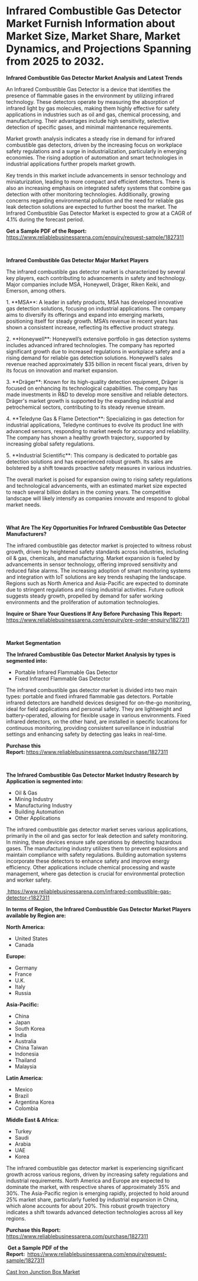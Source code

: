 <p><h1>Infrared Combustible Gas Detector Market Furnish Information about Market Size, Market Share, Market Dynamics, and Projections Spanning from 2025 to 2032.</h1></p><p><strong>Infrared Combustible Gas Detector Market Analysis and Latest Trends</strong></p>
<p><p>An Infrared Combustible Gas Detector is a device that identifies the presence of flammable gases in the environment by utilizing infrared technology. These detectors operate by measuring the absorption of infrared light by gas molecules, making them highly effective for safety applications in industries such as oil and gas, chemical processing, and manufacturing. Their advantages include high sensitivity, selective detection of specific gases, and minimal maintenance requirements.</p><p>Market growth analysis indicates a steady rise in demand for infrared combustible gas detectors, driven by the increasing focus on workplace safety regulations and a surge in industrialization, particularly in emerging economies. The rising adoption of automation and smart technologies in industrial applications further propels market growth. </p><p>Key trends in this market include advancements in sensor technology and miniaturization, leading to more compact and efficient detectors. There is also an increasing emphasis on integrated safety systems that combine gas detection with other monitoring technologies. Additionally, growing concerns regarding environmental pollution and the need for reliable gas leak detection solutions are expected to further boost the market. The Infrared Combustible Gas Detector Market is expected to grow at a CAGR of 4.1% during the forecast period.</p></p>
<p><strong>Get a Sample PDF of the Report:&nbsp;</strong> <a href="https://www.reliablebusinessarena.com/enquiry/request-sample/1827311?utm_campaign=2288&utm_medium=2&utm_source=Github&utm_content=ia&utm_term=22022025&utm_id=infrared-combustible-gas-detector">https://www.reliablebusinessarena.com/enquiry/request-sample/1827311</a></p>
<p>&nbsp;</p>
<p><strong>Infrared Combustible Gas Detector Major Market Players</strong></p>
<p><p>The infrared combustible gas detector market is characterized by several key players, each contributing to advancements in safety and technology. Major companies include MSA, Honeywell, Dräger, Riken Keiki, and Emerson, among others.</p><p>1. **MSA**: A leader in safety products, MSA has developed innovative gas detection solutions, focusing on industrial applications. The company aims to diversify its offerings and expand into emerging markets, positioning itself for steady growth. MSA’s revenue in recent years has shown a consistent increase, reflecting its effective product strategy.</p><p>2. **Honeywell**: Honeywell’s extensive portfolio in gas detection systems includes advanced infrared technologies. The company has reported significant growth due to increased regulations in workplace safety and a rising demand for reliable gas detection solutions. Honeywell’s sales revenue reached approximately $35 billion in recent fiscal years, driven by its focus on innovation and market expansion.</p><p>3. **Dräger**: Known for its high-quality detection equipment, Dräger is focused on enhancing its technological capabilities. The company has made investments in R&D to develop more sensitive and reliable detectors. Dräger's market growth is supported by the expanding industrial and petrochemical sectors, contributing to its steady revenue stream.</p><p>4. **Teledyne Gas & Flame Detection**: Specializing in gas detection for industrial applications, Teledyne continues to evolve its product line with advanced sensors, responding to market needs for accuracy and reliability. The company has shown a healthy growth trajectory, supported by increasing global safety regulations.</p><p>5. **Industrial Scientific**: This company is dedicated to portable gas detection solutions and has experienced robust growth. Its sales are bolstered by a shift towards proactive safety measures in various industries.</p><p>The overall market is poised for expansion owing to rising safety regulations and technological advancements, with an estimated market size expected to reach several billion dollars in the coming years. The competitive landscape will likely intensify as companies innovate and respond to global market needs.</p></p>
<p>&nbsp;</p>
<p><strong>What Are The Key Opportunities For Infrared Combustible Gas Detector Manufacturers?</strong></p>
<p><p>The infrared combustible gas detector market is projected to witness robust growth, driven by heightened safety standards across industries, including oil & gas, chemicals, and manufacturing. Market expansion is fueled by advancements in sensor technology, offering improved sensitivity and reduced false alarms. The increasing adoption of smart monitoring systems and integration with IoT solutions are key trends reshaping the landscape. Regions such as North America and Asia-Pacific are expected to dominate due to stringent regulations and rising industrial activities. Future outlook suggests steady growth, propelled by demand for safer working environments and the proliferation of automation technologies.</p></p>
<p><strong>Inquire or Share Your Questions If Any Before Purchasing This Report:</strong> <a href="https://www.reliablebusinessarena.com/enquiry/pre-order-enquiry/1827311?utm_campaign=2288&utm_medium=2&utm_source=Github&utm_content=ia&utm_term=22022025&utm_id=infrared-combustible-gas-detector">https://www.reliablebusinessarena.com/enquiry/pre-order-enquiry/1827311</a></p>
<p>&nbsp;</p>
<p><strong>Market Segmentation</strong></p>
<p><strong>The Infrared Combustible Gas Detector Market Analysis by types is segmented into:</strong></p>
<p><ul><li>Portable Infrared Flammable Gas Detector</li><li>Fixed Infrared Flammable Gas Detector</li></ul></p>
<p><p>The infrared combustible gas detector market is divided into two main types: portable and fixed infrared flammable gas detectors. Portable infrared detectors are handheld devices designed for on-the-go monitoring, ideal for field applications and personal safety. They are lightweight and battery-operated, allowing for flexible usage in various environments. Fixed infrared detectors, on the other hand, are installed in specific locations for continuous monitoring, providing consistent surveillance in industrial settings and enhancing safety by detecting gas leaks in real-time.</p></p>
<p><strong>Purchase this Report:&nbsp;</strong><a href="https://www.reliablebusinessarena.com/purchase/1827311?utm_campaign=2288&utm_medium=2&utm_source=Github&utm_content=ia&utm_term=22022025&utm_id=infrared-combustible-gas-detector">https://www.reliablebusinessarena.com/purchase/1827311</a></p>
<p>&nbsp;</p>
<p><strong>The Infrared Combustible Gas Detector Market Industry Research by Application is segmented into:</strong></p>
<p><ul><li>Oil & Gas</li><li>Mining Industry</li><li>Manufacturing Industry</li><li>Building Automation</li><li>Other Applications</li></ul></p>
<p><p>The infrared combustible gas detector market serves various applications, primarily in the oil and gas sector for leak detection and safety monitoring. In mining, these devices ensure safe operations by detecting hazardous gases. The manufacturing industry utilizes them to prevent explosions and maintain compliance with safety regulations. Building automation systems incorporate these detectors to enhance safety and improve energy efficiency. Other applications include chemical processing and waste management, where gas detection is crucial for environmental protection and worker safety.</p></p>
<p><a href="https://www.reliablebusinessarena.com/infrared-combustible-gas-detector-r1827311?utm_campaign=2288&utm_medium=2&utm_source=Github&utm_content=ia&utm_term=22022025&utm_id=infrared-combustible-gas-detector">&nbsp;https://www.reliablebusinessarena.com/infrared-combustible-gas-detector-r1827311</a></p>
<p><strong>In terms of Region, the Infrared Combustible Gas Detector Market Players available by Region are:</strong></p>
<p>
    <p> <strong> North America: </strong>
        <ul>
            <li>United States</li>
            <li>Canada</li>
        </ul>
        </p> 
    <p> <strong> Europe: </strong>
        <ul>
            <li>Germany</li>
            <li>France</li>
            <li>U.K.</li>
            <li>Italy</li>
            <li>Russia</li>
        </ul>
        </p> 
    <p> <strong> Asia-Pacific: </strong>
        <ul>
            <li>China</li>
            <li>Japan</li>
            <li>South Korea</li>
            <li>India</li>
            <li>Australia</li>
            <li>China Taiwan</li>
            <li>Indonesia</li>
            <li>Thailand</li>
            <li>Malaysia</li>
        </ul>
        </p> 
    <p> <strong> Latin America: </strong>
        <ul>
            <li>Mexico</li>
            <li>Brazil</li>
            <li>Argentina Korea</li>
            <li>Colombia</li>
        </ul>
        </p> 
    <p> <strong> Middle East & Africa: </strong>
        <ul>
            <li>Turkey</li>
            <li>Saudi</li>
            <li>Arabia</li>
            <li>UAE</li>
            <li>Korea</li>
        </ul>
    </p>
    </p>
<p><p>The infrared combustible gas detector market is experiencing significant growth across various regions, driven by increasing safety regulations and industrial requirements. North America and Europe are expected to dominate the market, with respective shares of approximately 35% and 30%. The Asia-Pacific region is emerging rapidly, projected to hold around 25% market share, particularly fueled by industrial expansion in China, which alone accounts for about 20%. This robust growth trajectory indicates a shift towards advanced detection technologies across all key regions.</p></p>
<p><strong>Purchase this Report: </strong><a href="https://www.reliablebusinessarena.com/purchase/1827311?utm_campaign=2288&utm_medium=2&utm_source=Github&utm_content=ia&utm_term=22022025&utm_id=infrared-combustible-gas-detector">https://www.reliablebusinessarena.com/purchase/1827311</a></p>
<p>&nbsp;<strong>Get a Sample PDF of the Report:&nbsp;&nbsp;</strong><a href="https://www.reliablebusinessarena.com/enquiry/request-sample/1827311?utm_campaign=2288&utm_medium=2&utm_source=Github&utm_content=ia&utm_term=22022025&utm_id=infrared-combustible-gas-detector">https://www.reliablebusinessarena.com/enquiry/request-sample/1827311</a></p>
<p><strong></strong></p>
<p><p><a href="https://github.com/krinerstormy331/Market-Research-Report-List-1/blob/main/cast-iron-junction-box-market.md?utm_campaign=2288&utm_medium=2&utm_source=Github&utm_content=ia&utm_term=22022025&utm_id=infrared-combustible-gas-detector">Cast Iron Junction Box Market</a></p></p>